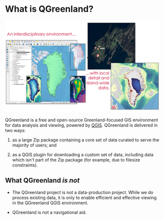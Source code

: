 # What is QGreenland?

![Qgreenland examples](_images/qgreenland-examples.jpg)

QGreenland is a free and open-source Greenland-focused GIS environment for data
analysis and viewing, powered by [QGIS](https://qgis.org). QGreenland is
delivered in two ways:

1. as a large Zip package containing a core set of data curated to serve the
   majority of users; and

2. as a QGIS plugin for downloading a custom set of data, including data which
   isn't part of the Zip package (for example, due to filesize constraints).


## What QGreenland *is not*

* The QGreenland project is not a data-production project. While we do
  process existing data, it is only to enable efficient and effective viewing
  in the QGreenland QGIS environment.

* QGreenland is not a navigational aid.
